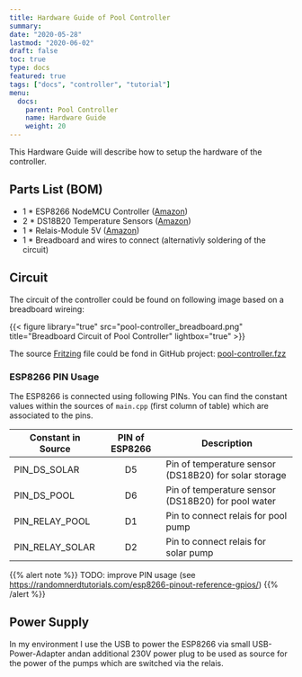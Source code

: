 ```yaml
---
title: Hardware Guide of Pool Controller
summary:
date: "2020-05-28"
lastmod: "2020-06-02"
draft: false
toc: true
type: docs
featured: true
tags: ["docs", "controller", "tutorial"]
menu:
  docs:
    parent: Pool Controller
    name: Hardware Guide
    weight: 20
---
```


This Hardware Guide will describe how to setup the hardware of the controller.

## Parts List (BOM)

- 1 * ESP8266 NodeMCU Controller ([Amazon](https://amzn.to/2Ze9DSh))
- 2 * DS18B20 Temperature Sensors ([Amazon](https://amzn.to/2ZlfZ2c))
- 1 * Relais-Module 5V ([Amazon](https://amzn.to/31RBd5s))
- 1 * Breadboard and wires to connect (alternativly soldering of the circuit)

## Circuit

The circuit of the controller could be found on following image based on a breadboard wireing:

{{< figure library="true" src="pool-controller_breadboard.png" title="Breadboard Circuit of Pool Controller" lightbox="true" >}}

The source [Fritzing](https://fritzing.org/) file could be fond in GitHub project: [pool-controller.fzz](https://github.com/smart-swimmingpool/pool-controller/raw/master/docs/pool-controller.fzz)

### ESP8266 PIN Usage

The ESP8266 is connected using following PINs. You can find the constant values within the sources
of `main.cpp` (first column of table) which are associated to the pins.

| Constant in Source | PIN of ESP8266 | Description                                           |
|--------------------|:--------------:|-------------------------------------------------------|
| PIN_DS_SOLAR       | D5             | Pin of temperature sensor (DS18B20) for solar storage |
| PIN_DS_POOL        | D6             | Pin of temperature sensor (DS18B20) for pool water    |
| PIN_RELAY_POOL     | D1             | Pin to connect relais for pool pump                   |
| PIN_RELAY_SOLAR    | D2             | Pin to connect relais for solar pump                  |

{{% alert note %}}
TODO: improve PIN usage (see https://randomnerdtutorials.com/esp8266-pinout-reference-gpios/)
{{% /alert %}}

## Power Supply

In my environment I use the USB to power the ESP8266 via small USB-Power-Adapter andan additional
230V power plug to be used as source for the power of the pumps which are switched via the relais.
